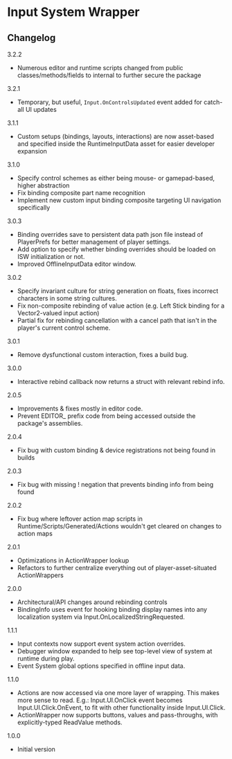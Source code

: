 # Input System Wrapper
## Changelog

3.2.2
- Numerous editor and runtime scripts changed from public classes/methods/fields to internal to further secure the package

3.2.1
- Temporary, but useful, `Input.OnControlsUpdated` event added for catch-all UI updates

3.1.1
- Custom setups (bindings, layouts, interactions) are now asset-based and specified inside the RuntimeInputData asset for easier developer expansion

3.1.0
- Specify control schemes as either being mouse- or gamepad-based, higher abstraction
- Fix binding composite part name recognition
- Implement new custom input binding composite targeting UI navigation specifically

3.0.3
- Binding overrides save to persistent data path json file instead of PlayerPrefs for better management of player settings.
- Add option to specify whether binding overrides should be loaded on ISW initialization or not.
- Improved OfflineInputData editor window.

3.0.2
- Specify invariant culture for string generation on floats, fixes incorrect characters in some string cultures.
- Fix non-composite rebinding of value action (e.g. Left Stick binding for a Vector2-valued input action)
- Partial fix for rebinding cancellation with a cancel path that isn't in the player's current control scheme.

3.0.1
- Remove dysfunctional custom interaction, fixes a build bug.

3.0.0
- Interactive rebind callback now returns a struct with relevant rebind info.

2.0.5
- Improvements & fixes mostly in editor code.
- Prevent EDITOR_ prefix code from being accessed outside the package's assemblies.

2.0.4
- Fix bug with custom binding & device registrations not being found in builds

2.0.3
- Fix bug with missing ! negation that prevents binding info from being found

2.0.2
- Fix bug where leftover action map scripts in Runtime/Scripts/Generated/Actions wouldn't get cleared on changes to action maps

2.0.1
- Optimizations in ActionWrapper lookup
- Refactors to further centralize everything out of player-asset-situated ActionWrappers

2.0.0
- Architectural/API changes around rebinding controls
- BindingInfo uses event for hooking binding display names into any localization system via Input.OnLocalizedStringRequested.

1.1.1
- Input contexts now support event system action overrides.
- Debugger window expanded to help see top-level view of system at runtime during play.
- Event System global options specified in offline input data.

1.1.0
- Actions are now accessed via one more layer of wrapping. This makes more sense to read. E.g.: Input.UI.OnClick event becomes Input.UI.Click.OnEvent, to fit with other functionality inside Input.UI.Click.
- ActionWrapper now supports buttons, values and pass-throughs, with explicitly-typed ReadValue methods.

1.0.0
- Initial version